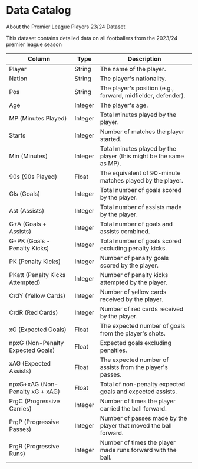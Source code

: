 # Data Catalog

About the Premier League Players 23/24 Dataset

This dataset contains detailed data on all footballers from the 2023/24 premier league season



| Column                         | Type    | Description                                                            |
|--------------------------------|---------|------------------------------------------------------------------------|
| Player                         | String  | The name of the player.                                                |
| Nation                         | String  | The player's nationality.                                              |
| Pos                            | String  | The player's position (e.g., forward, midfielder, defender).           |
| Age                            | Integer | The player's age.                                                      |
| MP (Minutes Played)            | Integer | Total minutes played by the player.                                    |
| Starts                         | Integer | Number of matches the player started.                                  |
| Min (Minutes)                  | Integer | Total minutes played by the player (this might be the same as MP).    |
| 90s (90s Played)               | Float   | The equivalent of 90-minute matches played by the player.              |
| Gls (Goals)                    | Integer | Total number of goals scored by the player.                            |
| Ast (Assists)                  | Integer | Total number of assists made by the player.                            |
| G+A (Goals + Assists)          | Integer | Total number of goals and assists combined.                            |
| G-PK (Goals - Penalty Kicks)   | Integer | Total number of goals scored excluding penalty kicks.                  |
| PK (Penalty Kicks)             | Integer | Number of penalty goals scored by the player.                         |
| PKatt (Penalty Kicks Attempted)| Integer | Number of penalty kicks attempted by the player.                      |
| CrdY (Yellow Cards)           | Integer | Number of yellow cards received by the player.                        |
| CrdR (Red Cards)              | Integer | Number of red cards received by the player.                           |
| xG (Expected Goals)           | Float   | The expected number of goals from the player's shots.                  |
| npxG (Non-Penalty Expected Goals) | Float | Expected goals excluding penalties.                                  |
| xAG (Expected Assists)         | Float   | The expected number of assists from the player's passes.              |
| npxG+xAG (Non-Penalty xG + xAG) | Float | Total of non-penalty expected goals and expected assists.              |
| PrgC (Progressive Carries)    | Integer | Number of times the player carried the ball forward.                  |
| PrgP (Progressive Passes)     | Integer | Number of passes made by the player that moved the ball forward.      |
| PrgR (Progressive Runs)       | Integer | Number of times the player made runs forward with the ball.           |
